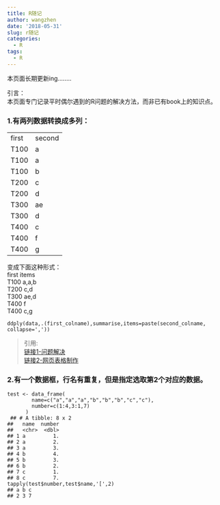 ```yaml
---
title: R随记
author: wangzhen
date: '2018-05-31'
slug: r随记
categories:
  - R
tags:
  - R
---
```

本页面长期更新ing........

引言：<br>
本页面专门记录平时偶尔遇到的R问题的解决方法，而非已有book上的知识点。

### 1.有两列数据转换成多列：
<table class="table table-bordered table-striped table-condensed">
   <tr>
      <td>first</td>
      <td>second</td>
   </tr>
   <tr>
      <td>T100 </td>
      <td>a</td>
   </tr>
   <tr>
      <td>T100 </td>
      <td>a</td>
   </tr>
   <tr>
      <td>T100 </td>
      <td>b</td>
   </tr>
   <tr>
      <td>T200 </td>
      <td>c</td>
   </tr>
   <tr>
      <td>T200 </td>
      <td>d</td>
   </tr>
   <tr>
      <td>T300 </td>
      <td>ae</td>
   </tr>
   <tr>
      <td>T300 </td>
      <td>d</td>
   </tr>
   <tr>
      <td>T400 </td>
      <td>c</td>
   </tr>
   <tr>
      <td>T400</td>
      <td>f</td>
   </tr>
   <tr>
      <td>T400 </td>
      <td>g</td>
   </tr>
</table>

变成下面这种形式：<br>
  first    items<br>
 T100     a,a,b<br>
 T200        c,d<br>
 T300      ae,d<br>
 T400         f<br>
 T400        c,g<br>

```{r}
ddply(data,.(first_colname),summarise,items=paste(second_colname,
collapse=','))
```
> 引用:<br>[链接1-问题解决](http://f.dataguru.cn/thread-249421-1-1.html)<br>
> [链接2-网页表格制作](http://www.ituring.com.cn/article/3452)

### 2.有一个数据框，行名有重复，但是指定选取第2个对应的数据。
```{r}
test <- data_frame(
        name=c("a","a","a","b","b","b","c","c"),
        number=c(1:4,3:1,7)
      )
 ## # A tibble: 8 x 2
##   name  number
##   <chr>  <dbl>
## 1 a         1.
## 2 a         2.
## 3 a         3.
## 4 b         4.
## 5 b         3.
## 6 b         2.
## 7 c         1.
## 8 c         7.   
tapply(test$number,test$name,'[',2)  
## a b c 
## 2 3 7
```
